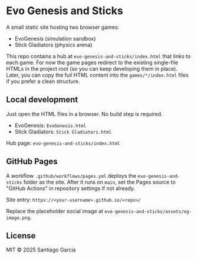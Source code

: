 # Evo Genesis and Sticks

A small static site hosting two browser games:

- EvoGenesis (simulation sandbox)
- Stick Gladiators (physics arena)

This repo contains a hub at `evo-genesis-and-sticks/index.html` that links to each game. For now the game pages redirect to the existing single-file HTMLs in the project root (so you can keep developing them in place). Later, you can copy the full HTML content into the `games/*/index.html` files if you prefer a clean structure.

## Local development
Just open the HTML files in a browser. No build step is required.

- EvoGenesis: `EvoGenesis.html`
- Stick Gladiators: `Stick Gladiators.html`

Hub page: `evo-genesis-and-sticks/index.html`

## GitHub Pages
A workflow `.github/workflows/pages.yml` deploys the `evo-genesis-and-sticks` folder as the site. After it runs on `main`, set the Pages source to "GitHub Actions" in repository settings if not already.

Site entry: `https://<your-username>.github.io/<repo>/`

Replace the placeholder social image at `evo-genesis-and-sticks/assets/og-image.png`.

## License
MIT © 2025 Santiago Garcia
